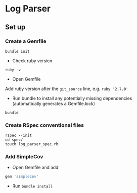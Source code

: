 # Log Parser

## Set up

### Create a Gemfile

```shell
bundle init
```

* Check ruby version

```shell
ruby -v
```

* Open Gemfile

Add ruby version after the `git_source` line, e.g. `ruby '2.7.0'`

* Run bundle to install any potentially missing dependencies (automatically generates a Gemfile.lock)

```shell
bundle
```

### Create RSpec conventional files

```shell
rspec --init
cd spec/
touch log_parser_spec.rb
```

### Add SimpleCov

* Open Gemfile and add

```ruby
gem 'simplecov'
```

* Run `bundle install`